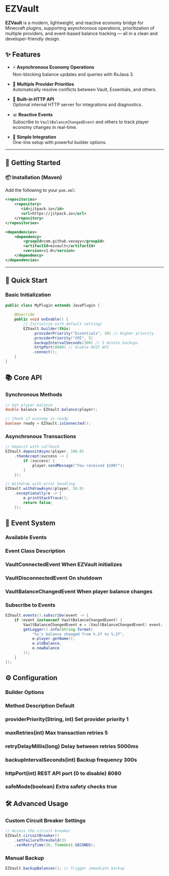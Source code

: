 # EZVault

**EZVault** is a modern, lightweight, and reactive economy bridge for Minecraft plugins, supporting asynchronous operations, prioritization of multiple providers, and event-based balance tracking — all in a clean and developer-friendly design.

## ✨ Features

- ⚡ **Asynchronous Economy Operations**  
  Non-blocking balance updates and queries with RxJava 3.

- 🔁 **Multiple Provider Priorities**  
  Automatically resolve conflicts between Vault, Essentials, and others.

- 📡 **Built-in HTTP API**  
  Optional internal HTTP server for integrations and diagnostics.

- 📊 **Reactive Events**  
  Subscribe to `VaultBalanceChangedEvent` and others to track player economy changes in real-time.

- 🧩 **Simple Integration**  
  One-line setup with powerful builder options.

---

## 🚀 Getting Started

### 📦 Installation (Maven)

Add the following to your `pom.xml`:

```xml
<repositories>
    <repository>
       <id>jitpack.io</id>
       <url>https://jitpack.io</url>
    </repository>
</repositories>

<dependencies>
    <dependency>
        <groupId>com.github.vexayy</groupId>
        <artifactId>ezvault</artifactId>
        <version>v1.0</version>
    </dependency>
</dependencies>
```

---

## 🚀 Quick Start

### Basic Initialization

```java
public class MyPlugin extends JavaPlugin {
    
    @Override
    public void onEnable() {
        // Initialize with default settings
        EZVault.builder(this)
            .providerPriority("Essentials", 10) // Higher priority
            .providerPriority("CMI", 5)
            .backupIntervalSeconds(300) // 5 minute backups
            .httpPort(8080) // Enable REST API
            .connect();
    }
}
```

## 📚 Core API

### Synchronous Methods

```java
// Get player balance
double balance = EZVault.balance(player);

// Check if economy is ready
boolean ready = EZVault.isConnected();
```

### Asynchronous Transactions

```java
// Deposit with callback
EZVault.depositAsync(player, 100.0)
    .thenAccept(success -> {
        if (success) {
            player.sendMessage("You received $100!");
        }
    });

// Withdraw with error handling
EZVault.withdrawAsync(player, 50.0)
    .exceptionally(e -> {
        e.printStackTrace();
        return false;
    });
```

## 🔔 Event System

### Available Events

### Event Class	              Description
### VaultConnectedEvent	When EZVault initializes
### VaultDisconnectedEvent	On shutdown
### VaultBalanceChangedEvent	When player balance changes

### Subscribe to Events

```java
EZVault.events().subscribe(event -> {
    if (event instanceof VaultBalanceChangedEvent) {
        VaultBalanceChangedEvent e = (VaultBalanceChangedEvent) event;
        getLogger().info(String.format(
            "%s's balance changed from %.2f to %.2f",
            e.player.getName(),
            e.oldBalance,
            e.newBalance
        ));
    }
});
```

## ⚙️ Configuration

### Builder Options
 
### Method	                        Description	        Default
### providerPriority(String, int)	Set provider priority	1
### maxRetries(int)	Max transaction retries	5
### retryDelayMillis(long)	Delay between retries	5000ms
### backupIntervalSeconds(int)	Backup frequency	300s
### httpPort(int)	REST API port (0 to disable)	8080
### safeMode(boolean)	Extra safety checks	true

## 🛠️ Advanced Usage

### Custom Circuit Breaker Settings

```java
// Access the circuit breaker
EZVault.circuitBreaker()
    .setFailureThreshold(3)
    .setRetryTime(30, TimeUnit.SECONDS);
```

### Manual Backup

```java
EZVault.backupBalances(); // Trigger immediate backup
```
